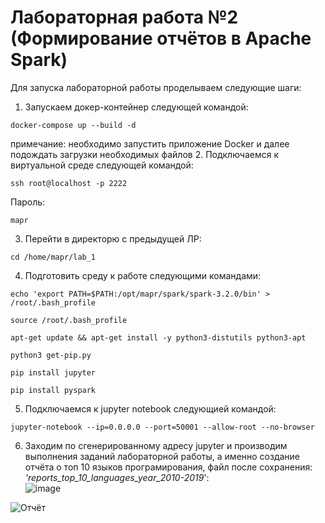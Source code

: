 
# Лабораторная работа №2 (Формирование отчётов в Apache Spark)
Для запуска лабораторной работы проделываем следующие шаги:
1. Запускаем докер-контейнер следующей командой:
```
docker-compose up --build -d
```
примечание: необходимо запустить приложение Docker и далее подождать загрузки необходимых файлов
2. Подключаемся к виртуальной среде следующей командой:
```
ssh root@localhost -p 2222
```
Пароль:
```
mapr
```
3. Перейти в директорю с предыдущей ЛР:
```
cd /home/mapr/lab_1
```
4. Подготовить среду к работе следующими командами:
```
echo 'export PATH=$PATH:/opt/mapr/spark/spark-3.2.0/bin' > /root/.bash_profile
```
```
source /root/.bash_profile
```
```
apt-get update && apt-get install -y python3-distutils python3-apt
```
```
python3 get-pip.py
```
```
pip install jupyter
```
```
pip install pyspark
```
5. Подключаемся к jupyter notebook следующией командой:
```
jupyter-notebook --ip=0.0.0.0 --port=50001 --allow-root --no-browser
```
6. Заходим по сгенерированному адресу jupyter и производим выполнения заданий лабораторной работы, а именно создание отчёта о топ 10 языков програмирования, файл после сохранения:</br>
*'reports_top_10_languages_year_2010-2019*': </br>
![image](https://user-images.githubusercontent.com/83270014/209577584-4f92e092-a0b6-41d9-a258-d34dd3939fcb.png)

![Отчёт](https://user-images.githubusercontent.com/83270014/209574072-fee7d3c0-4398-425e-98d9-3f24d43a70fd.png)



